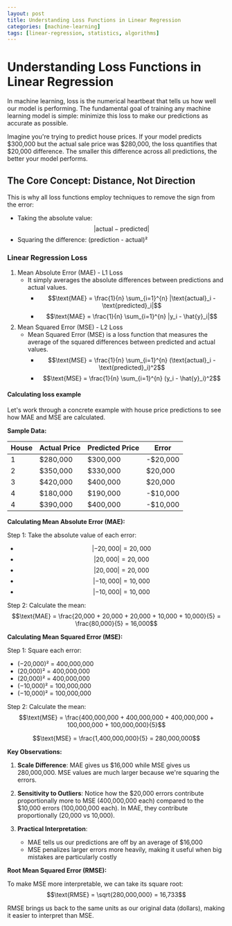 ```yaml
---
layout: post
title: Understanding Loss Functions in Linear Regression
categories: [machine-learning]
tags: [linear-regression, statistics, algorithms]
---
```


# Understanding Loss Functions in Linear Regression

In machine learning, loss is the numerical heartbeat that tells us how well our model is performing.
The fundamental goal of training any machine learning model is simple: minimize this loss to make our predictions as accurate as possible.

Imagine you're trying to predict house prices. If your model predicts $300,000 but the actual sale price was $280,000, 
the loss quantifies that $20,000 difference. The smaller this difference across all predictions, the better your model performs.

## The Core Concept: Distance, Not Direction

This is why all loss functions employ techniques to remove the sign from the error:

- Taking the absolute value: <span class="inline-math">$$|\text{actual} - \text{predicted}|$$</span>
- Squaring the difference: (prediction - actual)²
### Linear Regression Loss

1. Mean Absolute Error (MAE) - L1 Loss
   - It simply averages the absolute differences between predictions and actual values.
     - <span class="inline-math">$$\text{MAE} = \frac{1}{n} \sum_{i=1}^{n} |\text{actual}_i - \text{predicted}_i|$$</span>
     - <span class="inline-math">$$\text{MAE} = \frac{1}{n} \sum_{i=1}^{n} |y_i - \hat{y}_i|$$</span>
2. Mean Squared Error (MSE) - L2 Loss
   - Mean Squared Error (MSE) is a loss function that measures the average of the squared differences between predicted and actual values.
     - <span class="inline-math">$$\text{MSE} = \frac{1}{n} \sum_{i=1}^{n} (\text{actual}_i - \text{predicted}_i)^2$$</span>
     - <span class="inline-math">$$\text{MSE} = \frac{1}{n} \sum_{i=1}^{n} (y_i - \hat{y}_i)^2$$</span>

#### Calculating loss example

Let's work through a concrete example with house price predictions to see how MAE and MSE are calculated.

**Sample Data:**

| House | Actual Price | Predicted Price | Error    |
|-------|--------------|-----------------|----------|
| 1     | $280,000     | $300,000        | -$20,000 |
| 2     | $350,000     | $330,000        | $20,000  |
| 3     | $420,000     | $400,000        | $20,000  |
| 4     | $180,000     | $190,000        | -$10,000 |
| 4     | $390,000     | $400,000        | -$10,000 |

**Calculating Mean Absolute Error (MAE):**

Step 1: Take the absolute value of each error:
- <span class="inline-math">$$|−20,000| = 20,000 $$</span>
- <span class="inline-math">$$|20,000| = 20,000  $$</span>
- <span class="inline-math">$$|20,000| = 20,000  $$</span>
- <span class="inline-math">$$|−10,000| = 10,000 $$</span>
- <span class="inline-math">$$|−10,000| = 10,000 $$</span>

Step 2: Calculate the mean:
<span class="inline-math">$$\text{MAE} = \frac{20,000 + 20,000 + 20,000 + 10,000 + 10,000}{5} = \frac{80,000}{5} = 16,000$$</span>

**Calculating Mean Squared Error (MSE):**

Step 1: Square each error:
- (−20,000)² = 400,000,000
- (20,000)² = 400,000,000
- (20,000)² = 400,000,000
- (−10,000)² = 100,000,000
- (−10,000)² = 100,000,000

Step 2: Calculate the mean:
<span class="inline-math">$$\text{MSE} = \frac{400,000,000 + 400,000,000 + 400,000,000 + 100,000,000 + 100,000,000}{5}$$</span>

<span class="inline-math">$$\text{MSE} = \frac{1,400,000,000}{5} = 280,000,000$$</span>

**Key Observations:**

1. **Scale Difference**: MAE gives us $16,000 while MSE gives us 280,000,000. MSE values are much larger because we're squaring the errors.

2. **Sensitivity to Outliers**: Notice how the $20,000 errors contribute proportionally more to MSE (400,000,000 each) compared to the $10,000 errors (100,000,000 each). In MAE, they contribute proportionally (20,000 vs 10,000).

3. **Practical Interpretation**: 
   - MAE tells us our predictions are off by an average of $16,000
   - MSE penalizes larger errors more heavily, making it useful when big mistakes are particularly costly

**Root Mean Squared Error (RMSE):**

To make MSE more interpretable, we can take its square root:
<span class="inline-math">$$\text{RMSE} = \sqrt{280,000,000} = 16,733$$</span>

RMSE brings us back to the same units as our original data (dollars), making it easier to interpret than MSE.